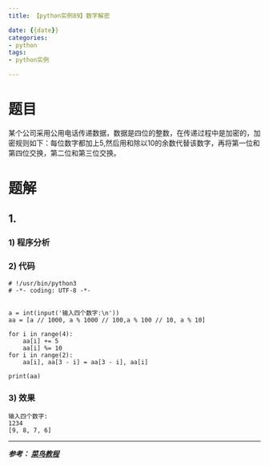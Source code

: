 ```yaml
---
title: 【python实例89】数字解密

date: {{date}}
categories:
- python
tags:
- python实例

---
```

# 题目
某个公司采用公用电话传递数据，数据是四位的整数，在传递过程中是加密的，加密规则如下：每位数字都加上5,然后用和除以10的余数代替该数字，再将第一位和第四位交换，第二位和第三位交换。

# 题解
## 1.
### 1) 程序分析
### 2) 代码

```
# !/usr/bin/python3
# -*- coding: UTF-8 -*-


a = int(input('输入四个数字:\n'))
aa = [a // 1000, a % 1000 // 100,a % 100 // 10, a % 10]

for i in range(4):
    aa[i] += 5
    aa[i] %= 10
for i in range(2):
    aa[i], aa[3 - i] = aa[3 - i], aa[i]

print(aa)

```

### 3) 效果
```
输入四个数字:
1234
[9, 8, 7, 6]
```


---
***参考：
[菜鸟教程](https://www.runoob.com/python/python-100-examples.html)***
